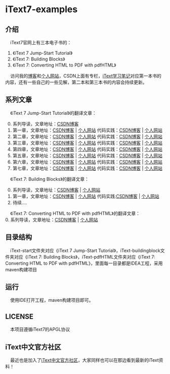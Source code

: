 # iText7-examples

## 介绍

&nbsp;&nbsp;&nbsp;&nbsp;iText7官网上有三本电子书的：  

1. 《iText 7 Jump-Start Tutorial》
2. 《iText 7: Building Blocks》
3. 《iText 7: Converting HTML to PDF with pdfHTML》  

&nbsp;&nbsp;&nbsp;&nbsp;访问我的[博客](https://blog.csdn.net/u012397189)和[个人网站](http://www.cuteke.cn)，CSDN上面有专栏，[iText学习笔记](https://blog.csdn.net/column/details/18037.html)对应第一本书的内容，还有一些自己的一些见解，第二本和第三本书的内容会持续更新。


## 系列文章

&nbsp;&nbsp;&nbsp;&nbsp;《iText 7 Jump-Start Tutorial》的翻译文章：

0. 系列导读，文章地址：[CSDN博客](https://blog.csdn.net/u012397189/article/details/52161418)
1. 第一章，文章地址：[CSDN博客](https://blog.csdn.net/u012397189/article/details/52161461) | [个人网站](http://www.cuteke.cn/u/CuteKe/blogs/7)   代码实践：[CSDN博客](https://blog.csdn.net/u012397189/article/details/74926755) | [个人网站](http://www.cuteke.cn/u/CuteKe/blogs/10)
2. 第二章，文章地址：[CSDN博客](https://blog.csdn.net/u012397189/article/details/76726576) | [个人网站](http://www.cuteke.cn/u/CuteKe/blogs/15)   代码实践：[CSDN博客](https://blog.csdn.net/u012397189/article/details/77119609) | [个人网站](http://www.cuteke.cn/u/CuteKe/blogs/16)
3. 第三章，文章地址：[CSDN博客](https://blog.csdn.net/u012397189/article/details/77540464) | [个人网站](http://www.cuteke.cn/u/CuteKe/blogs/17)   代码实践：[CSDN博客](https://blog.csdn.net/u012397189/article/details/77541052) | [个人网站](http://www.cuteke.cn/u/CuteKe/blogs/18)
4. 第四章，文章地址：[CSDN博客](https://blog.csdn.net/u012397189/article/details/77942866) | [个人网站](http://www.cuteke.cn/u/CuteKe/blogs/19)   代码实践：[CSDN博客](https://blog.csdn.net/u012397189/article/details/77945763) | [个人网站](http://www.cuteke.cn/u/CuteKe/blogs/38)
5. 第五章，文章地址：[CSDN博客](https://blog.csdn.net/u012397189/article/details/78558619) | [个人网站](http://www.cuteke.cn/u/CuteKe/blogs/24)   代码实践：[CSDN博客](https://blog.csdn.net/u012397189/article/details/78559277) | [个人网站](http://www.cuteke.cn/u/CuteKe/blogs/25)
6. 第六章，文章地址：[CSDN博客](https://blog.csdn.net/u012397189/article/details/78742207) | [个人网站](http://www.cuteke.cn/u/CuteKe/blogs/26)   代码实践：[CSDN博客](https://blog.csdn.net/u012397189/article/details/78745027) | [个人网站](http://www.cuteke.cn/u/CuteKe/blogs/27)
7. 第七章，文章地址：[CSDN博客](https://blog.csdn.net/u012397189/article/details/78882454) | [个人网站](http://www.cuteke.cn/u/CuteKe/blogs/29)   代码实践：[CSDN博客](https://blog.csdn.net/u012397189/article/details/78885790) | [个人网站](http://www.cuteke.cn/u/CuteKe/blogs/30)

&nbsp;&nbsp;&nbsp;&nbsp;《iText 7: Building Blocks》的翻译文章：

0. 系列导读，文章地址：[CSDN博客](https://blog.csdn.net/u012397189/article/details/79834501) | [个人网站](http://www.cuteke.cn/u/CuteKe/blogs/35)
1. 第一章，文章地址：[CSDN博客](https://blog.csdn.net/u012397189/article/details/79888252) | [个人网站](http://www.cuteke.cn/u/CuteKe/blogs/36)  代码实践:[CSDN博客](https://blog.csdn.net/u012397189/article/details/79915660) | [个人网站](http://www.cuteke.cn/u/CuteKe/blogs/37)
2. 待续....

&nbsp;&nbsp;&nbsp;&nbsp;《iText 7: Converting HTML to PDF with pdfHTML》的翻译文章：  
0. 系列导读，文章地址：[CSDN博客](https://blog.csdn.net/u012397189/article/details/80817868) | [个人网站](http://www.cuteke.cn/u/CuteKe/blogs/45)

## 目录结构

&nbsp;&nbsp;&nbsp;&nbsp;iText-start文件夹对应《iText 7 Jump-Start Tutorial》，iText-buildingblock文件夹对应《iText 7: Building Blocks》，iText-pdfHTML文件夹对应《iText 7: Converting HTML to PDF with pdfHTML》，里面每一目录都是IDEA工程，采用maven构建项目

## 运行

&nbsp;&nbsp;&nbsp;&nbsp;使用IDE打开工程，maven构建项目即可。


## LICENSE

&nbsp;&nbsp;&nbsp;&nbsp;本项目遵循iText7的APGL协议

## iText中文官方社区

&nbsp;&nbsp;&nbsp;&nbsp;最近也是加入了[iText中文官方社区](https://github.com/iTextCN)，大家同样也可以在那边看到最新的iText资料！